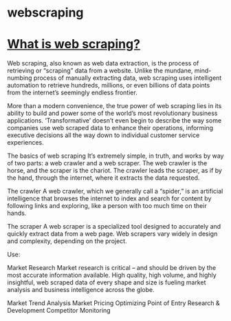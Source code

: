 # webscraping

<u><h1>What is web scraping? </h1></u>


Web scraping, also known as web data extraction, is the process of retrieving or “scraping” data from a website. Unlike the mundane, mind-numbing process of manually extracting data, web scraping uses intelligent automation to retrieve hundreds, millions, or even billions of data points from the internet’s seemingly endless frontier.

More than a modern convenience, the true power of web scraping lies in its ability to build and power some of the world’s most revolutionary business applications. ‘Transformative’ doesn’t even begin to describe the way some companies use web scraped data to enhance their operations, informing executive decisions all the way down to individual customer service experiences. 


The basics of web scraping
It’s extremely simple, in truth, and works by way of two parts: a web crawler and a web scraper. The web crawler is the horse, and the scraper is the chariot. The crawler leads the scraper, as if by the hand, through the internet, where it extracts the data requested.

The crawler
A web crawler, which we generally call a “spider,” is an artificial intelligence that browses the internet to index and search for content by following links and exploring, like a person with too much time on their hands.

The scraper
A web scraper is a specialized tool designed to accurately and quickly extract data from a web page. Web scrapers vary widely in design and complexity, depending on the project.

Use:

Market Research
Market research is critical – and should be driven by the most accurate information available. High quality, high volume, and highly insightful, web scraped data of every shape and size is fueling market analysis and business intelligence across the globe.

Market Trend Analysis
Market Pricing
Optimizing Point of Entry
Research & Development
Competitor Monitoring
